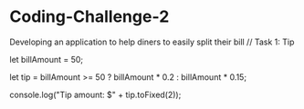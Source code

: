 # Coding-Challenge-2
Developing an application to help diners to easily split their bill
// Task 1: Tip

let billAmount = 50; 

let tip = billAmount >= 50 ? billAmount * 0.2 : billAmount * 0.15;

console.log("Tip amount: $" + tip.toFixed(2));


  
